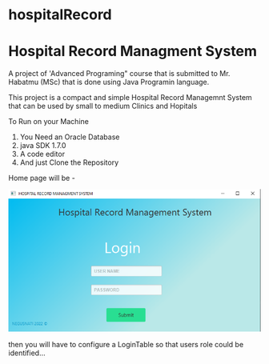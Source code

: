 # hospitalRecord

# Hospital Record Managment System

 A project of 'Advanced Programing" course that is submitted to Mr. Habatmu (MSc) that is done using Java Programin language. 

 This project is a compact and simple Hospital Record Managemnt System that can be used by small to medium Clinics and Hopitals 


 To Run on your Machine 

1. You Need an Oracle Database
2. java SDK 1.7.0 
3. A code editor 
4. And just Clone the Repository 

Home page will be -

![](src/main/resources/gitPic.PNG)

then you will have to configure a LoginTable so that users role could be identified... 
